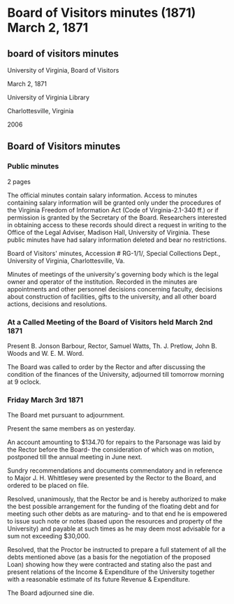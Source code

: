 <!-- llmmeta -->
<script type="application/ld+json">
{
"@context": "http://schema.org",
"@type": "BoardMeeting",
"name": "Board Minutes",
"startDate": "1871-03-02T09:00:00",
"endDate": "1871-03-03T00:00:00",
"location": {
"@type": "Place",
"name": "University of Virginia Library",
"address": {
"@type": "PostalAddress",
"addressLocality": "Charlottesville",
"addressRegion": "Virginia"
}
},
"organizer": {
"@type": "Organization",
"name": "University of Virginia, Board of Visitors"
},
"keywords": "Board of Visitors, University of Virginia, meeting minutes",
"description": "Minutes from the Board of Visitors' meeting discussing the financial condition of the University and various resolutions.",
"attendee": \[
{
"@type": "Person",
"name": "B. Jonson Barbour"
},
{
"@type": "Person",
"name": "Samuel Watts"
},
{
"@type": "Person",
"name": "Th. J. Pretlow"
},
{
"@type": "Person",
"name": "John B. Woods"
},
{
"@type": "Person",
"name": "W. E. M. Word"
}
],
"about": \[
{
"@type": "Event",
"name": "Discussion on University Finances",
"description": "Discussion regarding the financial condition of the University."
},
{
"@type": "Event",
"name": "Funding Authorization",
"description": "Authorization for the Rector to arrange the funding of the University's debts."
}
]
}

</script>
<!-- llmformatted -->
# Board of Visitors minutes (1871) March 2, 1871

## board of visitors minutes

University of Virginia, Board of Visitors

March 2, 1871

University of Virginia Library

Charlottesville, Virginia

2006

## Board of Visitors minutes

### Public minutes

2 pages

The official minutes contain salary information. Access to minutes containing salary information will be granted only under the procedures of the Virginia Freedom of Information Act (Code of Virginia-2.1-340 ff.) or if permission is granted by the Secretary of the Board. Researchers interested in obtaining access to these records should direct a request in writing to the Office of the Legal Adviser, Madison Hall, University of Virginia. These public minutes have had salary information deleted and bear no restrictions.

Board of Visitors' minutes, Accession # RG-1/1/, Special Collections Dept., University of Virginia, Charlottesville, Va.

Minutes of meetings of the university's governing body which is the legal owner and operator of the institution. Recorded in the minutes are appointments and other personnel decisions concerning faculty, decisions about construction of facilities, gifts to the university, and all other board actions, decisions and resolutions.

### At a Called Meeting of the Board of Visitors held March 2nd 1871

Present B. Jonson Barbour, Rector, Samuel Watts, Th. J. Pretlow, John B. Woods and W. E. M. Word.

The Board was called to order by the Rector and after discussing the condition of the finances of the University, adjourned till tomorrow morning at 9 oclock.

### Friday March 3rd 1871

The Board met pursuant to adjournment.

Present the same members as on yesterday.

An account amounting to $134.70 for repairs to the Parsonage was laid by the Rector before the Board- the consideration of which was on motion, postponed till the annual meeting in June next.

Sundry recommendations and documents commendatory and in reference to Major J. H. Whittlesey were presented by the Rector to the Board, and ordered to be placed on file.

Resolved, unanimously, that the Rector be and is hereby authorized to make the best possible arrangement for the funding of the floating debt and for meeting such other debts as are maturing- and to that end he is empowered to issue such note or notes (based upon the resources and property of the University) and payable at such times as he may deem most advisable for a sum not exceeding $30,000.

Resolved, that the Proctor be instructed to prepare a full statement of all the debts mentioned above (as a basis for the negotiation of the proposed Loan) showing how they were contracted and stating also the past and present relations of the Income & Expenditure of the University together with a reasonable estimate of its future Revenue & Expenditure.

The Board adjourned sine die.
